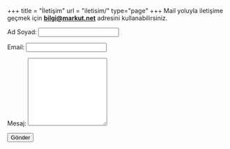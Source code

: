 +++
title = "İletişim"
url = "iletisim/"
type="page"
+++
Mail yoluyla iletişime geçmek için **<a href="mailto:bilgi@markut.net">bilgi@markut.net</a>** adresini kullanabilirsiniz.

<form name="Contact" method="POST" data-netlify="true">
  <p><label>Ad Soyad: <input type="text" name="name" class="form form-control" /></label></p> 
  <p><label>Email: <input type="text" name="email" class="form-control" /></label></p>
  <p><label>Mesaj: </label><textarea class=" form-control"  rows="10" name="message" style="max-width: 600px"></textarea></p>
  <p><button type="submit" class=" btn markutbtn">Gönder</button></p>
</form>